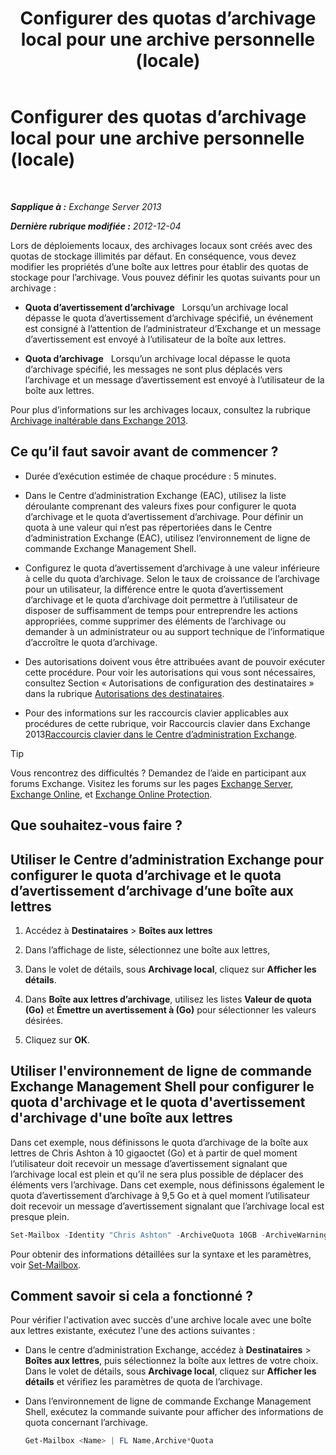 ﻿---
title: 'Configurer des quotas d’archivage local pour une archive personnelle (locale)'
TOCTitle: Configurer des quotas d’archivage local pour une archive personnelle (locale)
ms:assetid: f10e77c7-e1d4-415a-bef9-cb3f00e74c34
ms:mtpsurl: https://technet.microsoft.com/fr-fr/library/Ee633489(v=EXCHG.150)
ms:contentKeyID: 50555511
ms.date: 04/24/2018
mtps_version: v=EXCHG.150
ms.translationtype: HT
---

# Configurer des quotas d’archivage local pour une archive personnelle (locale)

 

_**Sapplique à :** Exchange Server 2013_

_**Dernière rubrique modifiée :** 2012-12-04_

Lors de déploiements locaux, des archivages locaux sont créés avec des quotas de stockage illimités par défaut. En conséquence, vous devez modifier les propriétés d’une boîte aux lettres pour établir des quotas de stockage pour l’archivage. Vous pouvez définir les quotas suivants pour un archivage :

  - **Quota d’avertissement d’archivage**   Lorsqu’un archivage local dépasse le quota d’avertissement d’archivage spécifié, un événement est consigné à l’attention de l’administrateur d’Exchange et un message d’avertissement est envoyé à l’utilisateur de la boîte aux lettres.

  - **Quota d’archivage**   Lorsqu’un archivage local dépasse le quota d’archivage spécifié, les messages ne sont plus déplacés vers l’archivage et un message d’avertissement est envoyé à l’utilisateur de la boîte aux lettres.

Pour plus d’informations sur les archivages locaux, consultez la rubrique [Archivage inaltérable dans Exchange 2013](in-place-archiving-in-exchange-2013-exchange-2013-help.md).

## Ce qu’il faut savoir avant de commencer ?

  - Durée d’exécution estimée de chaque procédure : 5 minutes.

  - Dans le Centre d’administration Exchange (EAC), utilisez la liste déroulante comprenant des valeurs fixes pour configurer le quota d’archivage et le quota d’avertissement d’archivage. Pour définir un quota à une valeur qui n’est pas répertoriées dans le Centre d’administration Exchange (EAC), utilisez l’environnement de ligne de commande Exchange Management Shell.

  - Configurez le quota d’avertissement d’archivage à une valeur inférieure à celle du quota d’archivage. Selon le taux de croissance de l’archivage pour un utilisateur, la différence entre le quota d’avertissement d’archivage et le quota d’archivage doit permettre à l’utilisateur de disposer de suffisamment de temps pour entreprendre les actions appropriées, comme supprimer des éléments de l’archivage ou demander à un administrateur ou au support technique de l’informatique d’accroître le quota d’archivage.

  - Des autorisations doivent vous être attribuées avant de pouvoir exécuter cette procédure. Pour voir les autorisations qui vous sont nécessaires, consultez Section « Autorisations de configuration des destinataires » dans la rubrique [Autorisations des destinataires](recipients-permissions-exchange-2013-help.md).

  - Pour des informations sur les raccourcis clavier applicables aux procédures de cette rubrique, voir Raccourcis clavier dans Exchange 2013[Raccourcis clavier dans le Centre d’administration Exchange](keyboard-shortcuts-in-the-exchange-admin-center-exchange-online-protection-help.md).

> [!TIP]
> Vous rencontrez des difficultés ? Demandez de l’aide en participant aux forums Exchange. Visitez les forums sur les pages <a href="https://go.microsoft.com/fwlink/p/?linkid=60612">Exchange Server</a>, <a href="https://go.microsoft.com/fwlink/p/?linkid=267542">Exchange Online</a>, et <a href="https://go.microsoft.com/fwlink/p/?linkid=285351">Exchange Online Protection</a>.


## Que souhaitez-vous faire ?

## Utiliser le Centre d’administration Exchange pour configurer le quota d’archivage et le quota d’avertissement d’archivage d’une boîte aux lettres

1.  Accédez à **Destinataires** \> **Boîtes aux lettres**

2.  Dans l’affichage de liste, sélectionnez une boîte aux lettres,

3.  Dans le volet de détails, sous **Archivage local**, cliquez sur **Afficher les détails**.

4.  Dans **Boîte aux lettres d’archivage**, utilisez les listes **Valeur de quota (Go)** et **Émettre un avertissement à (Go)** pour sélectionner les valeurs désirées.

5.  Cliquez sur **OK**.

## Utiliser l'environnement de ligne de commande Exchange Management Shell pour configurer le quota d'archivage et le quota d'avertissement d'archivage d'une boîte aux lettres

Dans cet exemple, nous définissons le quota d’archivage de la boîte aux lettres de Chris Ashton à 10 gigaoctet (Go) et à partir de quel moment l’utilisateur doit recevoir un message d’avertissement signalant que l’archivage local est plein et qu’il ne sera plus possible de déplacer des éléments vers l’archivage. Dans cet exemple, nous définissons également le quota d’avertissement d’archivage à 9,5 Go et à quel moment l’utilisateur doit recevoir un message d’avertissement signalant que l’archivage local est presque plein.

```powershell
Set-Mailbox -Identity "Chris Ashton" -ArchiveQuota 10GB -ArchiveWarningQuota 9.5GB
```

Pour obtenir des informations détaillées sur la syntaxe et les paramètres, voir [Set-Mailbox](https://technet.microsoft.com/fr-fr/library/bb123981\(v=exchg.150\)).

## Comment savoir si cela a fonctionné ?

Pour vérifier l'activation avec succès d'une archive locale avec une boîte aux lettres existante, exécutez l'une des actions suivantes :

  - Dans le centre d’administration Exchange, accédez à **Destinataires** \> **Boîtes aux lettres**, puis sélectionnez la boîte aux lettres de votre choix. Dans le volet de détails, sous **Archivage local**, cliquez sur **Afficher les détails** et vérifiez les paramètres de quota de l’archivage.

  - Dans l’environnement de ligne de commande Exchange Management Shell, exécutez la commande suivante pour afficher des informations de quota concernant l’archivage.
    
    ```powershell
    Get-Mailbox <Name> | FL Name,Archive*Quota
    ```

